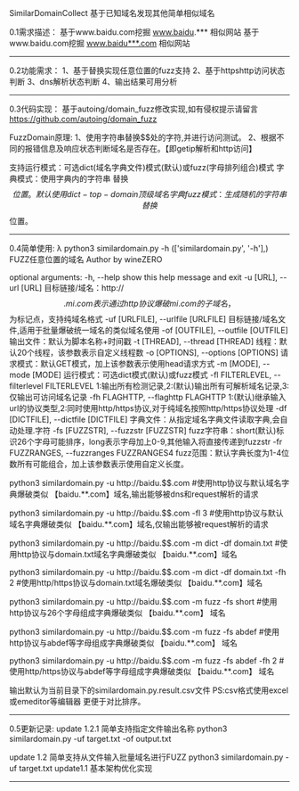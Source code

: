 SimilarDomainCollect 基于已知域名发现其他简单相似域名

0.1需求描述：
基于www.baidu.com挖掘 www.baidu.*** 相似网站
基于www.baidu.com挖掘 www.baidu***.com  相似网站

--------------------
0.2功能需求：
1、基于替换实现任意位置的fuzz支持
2、基于httpshttp访问状态判断
3、dns解析状态判断
4、输出结果可用分析

--------------------
0.3代码实现：
基于autoing/domain_fuzz修改实现,如有侵权提示请留言
https://github.com/autoing/domain_fuzz

FuzzDomain原理:
1、使用字符串替换$$处的字符,并进行访问测试。
2、根据不同的报错信息及响应状态判断域名是否存在。【即getip解析和http访问】

支持运行模式：可选dict(域名字典文件)模式(默认)或fuzz(字母排列组合)模式
字典模式：使用字典内的字符串 替换$$位置。默认使用dict-top-domain顶级域名字典
fuzz模式：生成随机的字符串 替换$$位置。

--------------------
0.4简单使用:
λ python3 similardomain.py -h
(['similardomain.py', '-h'],)
FUZZ任意位置的域名 Author by wineZERO

optional arguments:
  -h, --help            show this help message and exit
  -u [URL], --url [URL]
                        目标链接/域名：http://$$.mi.com 表示通过http协议爆破mi.com的子域名，$$为标记点，支持纯域名格式
  -uf [URLFILE], --urlfile [URLFILE]
                        目标链接/域名文件,适用于批量爆破统一域名的类似域名使用
  -of [OUTFILE], --outfile [OUTFILE]
                        输出文件：默认为脚本名称+时间戳
  -t [THREAD], --thread [THREAD]
                        线程：默认20个线程，该参数表示自定义线程数
  -o [OPTIONS], --options [OPTIONS]
                        请求模式：默认GET模式，加上该参数表示使用head请求方式
  -m [MODE], --mode [MODE]
                        运行模式：可选dict模式(默认)或fuzz模式
  -fl FILTERLEVEL, --filterlevel FILTERLEVEL
                        1:输出所有检测记录,2:(默认)输出所有可解析域名记录,3:仅输出可访问域名记录
  -fh FLAGHTTP, --flaghttp FLAGHTTP
                        1:(默认)继承输入url的协议类型,2:同时使用http/https协议,对于纯域名按照http/https协议处理
  -df [DICTFILE], --dictfile [DICTFILE]
                        字典文件：从指定域名字典文件读取字典,会自动处理.字符
  -fs [FUZZSTR], --fuzzstr [FUZZSTR]
                        fuzz字符串：short(默认)标识26个字母可能排序，long表示字母加上0-9,其他输入将直接传递到fuzzstr
  -fr FUZZRANGES, --fuzzranges FUZZRANGES4
                        fuzz范围：默认字典长度为1-4位数所有可能组合，加上该参数表示使用自定义长度。
                        
python3 similardomain.py -u http://baidu.$$.com			#使用http协议与默认域名字典爆破类似 【baidu.**.com】域名,输出能够被dns和request解析的请求

python3 similardomain.py -u http://baidu.$$.com -fl 3		#使用http协议与默认域名字典爆破类似 【baidu.**.com】域名,仅输出能够被request解析的请求

python3 similardomain.py -u http://baidu.$$.com -m dict -df domain.txt	#使用http协议与domain.txt域名字典爆破类似 【baidu.**.com】域名

python3 similardomain.py -u http://baidu.$$.com -m dict -df domain.txt	-fh 2	#使用http/https协议与domain.txt域名爆破类似 【baidu.**.com】域名

python3 similardomain.py -u http://baidu.$$.com -m fuzz -fs short	#使用http协议与26个字母组成字典爆破类似 【baidu.**.com】 域名

python3 similardomain.py -u http://baidu.$$.com -m fuzz -fs abdef	#使用http协议与abdef等字母组成字典爆破类似 【baidu.**.com】 域名

python3 similardomain.py -u http://baidu.$$.com -m fuzz -fs abdef -fh 2	#使用http/https协议与abdef等字母组成字典爆破类似 【baidu.**.com】 域名

输出默认为当前目录下的similardomain.py.result.csv文件
PS:csv格式使用excel或emeditor等编辑器 更便于对比排序。

--------------------
0.5更新记录:
update 1.2.1
简单支持指定文件输出名称
python3 similardomain.py -uf  target.txt -of output.txt

update 1.2
简单支持从文件输入批量域名进行FUZZ
python3 similardomain.py -uf  target.txt
update1.1
基本架构优化实现

--------------------
